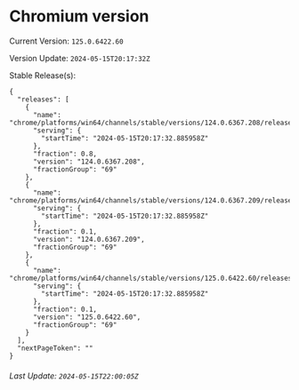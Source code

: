 # Chromium version

Current Version: `125.0.6422.60`

Version Update: `2024-05-15T20:17:32Z`

Stable Release(s):
```
{
  "releases": [
    {
      "name": "chrome/platforms/win64/channels/stable/versions/124.0.6367.208/releases/1715804252",
      "serving": {
        "startTime": "2024-05-15T20:17:32.885958Z"
      },
      "fraction": 0.8,
      "version": "124.0.6367.208",
      "fractionGroup": "69"
    },
    {
      "name": "chrome/platforms/win64/channels/stable/versions/124.0.6367.209/releases/1715804252",
      "serving": {
        "startTime": "2024-05-15T20:17:32.885958Z"
      },
      "fraction": 0.1,
      "version": "124.0.6367.209",
      "fractionGroup": "69"
    },
    {
      "name": "chrome/platforms/win64/channels/stable/versions/125.0.6422.60/releases/1715804252",
      "serving": {
        "startTime": "2024-05-15T20:17:32.885958Z"
      },
      "fraction": 0.1,
      "version": "125.0.6422.60",
      "fractionGroup": "69"
    }
  ],
  "nextPageToken": ""
}
```

###### Last Update: `2024-05-15T22:00:05Z`
        